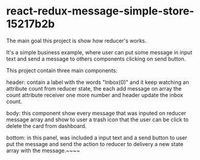 # react-redux-message-simple-store-15217b2b

The main goal this project is show how reducer's works.

It's a simple business example, where user can put some message in input text and send a message to others components clicking on send button.

This project contain three main components:

header: contain a label with the words "Inbox(0)" and it keep watching an attribute count from reducer state, the each add message on array the count attribute receiver one more number and header update the inbox count.

body: this component show every message that was inputed on reducer message array and show to user a trash icon that the user can be click to delete the card from dashboard.

bottom: in this panel, was included a input text and a send button to user put the message and send the action to reducer to delivery a new state array with the message.~~~~

